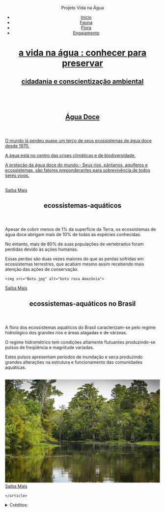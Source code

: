 <!DOCTYPE html>
<html lang="pt-br">

<head>
  <meta charset="UTF-8">
  <meta name="author" Isabel Cristina
  <title><center>Projeto Vida na Água</center>

<link rel="stylesheet" href="Style.css"
</head>

<body>
<header class="header">
<nav class="header__nav">
  <ul>
  <li> <a href="Ecossistemas aquáticos.txt">Inicio</li>
  <li> <a href="Ecossistemas aquáticos.txt">Fauna</li>
  <li> <a href="Ecossistemas aquáticos.txt">Flora</li>
  <li> <a href="Nature.txt">Engajamento</li>
  </ul>
</nav>

<div class="cabecalho-content"> 
  <h1>a vida na água : conhecer para preservar</h1>
    <h2>cidadania e conscientização ambiental</h2>
</div>
<br>
</header>
  
<main>
  <section>

<article>
<header>
<h2>Água Doce</h2>
</header>
<p>O mundo já perdeu quase um terço de seus ecossistemas de água doce desde 1970.</p>
<p>A água está no centro das crises climáticas e de biodiversidade.</p>
<p>A proteção da água doce do mundo:- Seus rios, pântanos, aquíferos e ecossistemas, são fatores preponderantes para sobrevivência de todos seres vivos.</p>
  <br>
    <a href="https://www.portalsaofrancisco.com.br/meio-ambiente/ecossistemas-aquaticos" class="btn">Saiba Mais</a>

</article>

<article>
  <header>
  <h2> ecossistemas-aquáticos </h2>
  </header>
  <p>Apesar de cobrir menos de 1% da superfície da Terra, os ecossistemas de água doce abrigam mais de 10% de todas as espécies conhecidas.</p> 
  <p>No entanto, mais de 80% de suas populações de vertebrados foram perdidas devido às ações humanas.</p>
  <p>Essas perdas são duas vezes maiores do que as perdas sofridas em ecossistemas terrestres, que acabam mesmo assim recebendo mais atenção das ações de conservação.</p>
 
    <img src="Boto.jpg" alt="boto rosa Amazônia">
  <figure> 
  <figcaption fig.2: https://faunanews.com.br/wp-content/uploads/2022/01/Fig.-5-Foto-Projeto-Boto.jpg</figcaption>
</figure>
<a href="https://www.esalq.usp.br/banco-de-noticias/conserva%C3%A7%C3%A3o-integrada-pode-ampliar-prote%C3%A7%C3%A3o-de-esp%C3%A9cies-de-%C3%A1gua-doce-em-at%C3%A9-600" class="btn">Saiba Mais</a>
  
  </article>

  <article>
    <header>
    <h2>ecossistemas-aquáticos no Brasil</h2>
    </header>
    <p>A flora dos ecossistemas aquáticos do Brasil caracterizam-se pelo regime hidrológico dos grandes rios e áreas alagadas e de várzeas.</p> 
    <p>O regime hidrométrico tem condições altamente flutuantes produzindo-se pulsos de freqüência e magnitude variadas.</p> 
    <p>Estes pulsos apresentam períodos de inundação e seca produzindo grandes alterações na estrutura e funcionamento das comunidades aquáticas.</p>
    <br>
    <img src="flora.png" alt="imagem vegetação pantanal"> 
    <br>
      <a href="https://ambientes.ambientebrasil.com.br/agua/artigos_agua_doce/a_biota_das_aguas_interiores.html" class="btn">Saiba Mais</a>
    
    </article>
</section> 
</main>

<footer> 
<details>
<summary>Créditos:</summary>

<p>https://es.123rf.com/photo_71574126_la-mejor-manera-de-disfrutar-de-vistas-%C3%BAnicas-y-ver-las-aves-en-sri-lanka-es-visitar-el-bosque.html; 
  www.resumoescolar.com.br/geografia-do-brasil/pantanal-<mato-grossense/
  https://www.pexels.com/pt-br/foto/agua-corrente-rodeada-de-arvores-e-plantas-710906/
  https://faunanews.com.br/wp-content/uploads/2022/01/Fig.-5-Foto-Projeto-Boto.jpg</p>

</details>
</footer>
</body>
</html>
